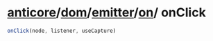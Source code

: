 # [anticore](../../../../../../#reference)/[dom](../../../#reference)/[emitter](../../#reference)/[on](../#reference)/ <a name="reference">onClick</a>

```js
onClick(node, listener, useCapture)
```